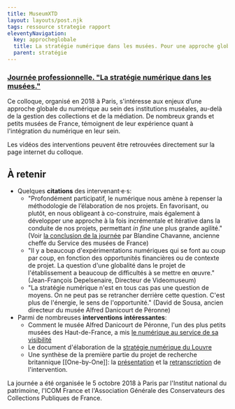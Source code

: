 ```yaml
---
title: MuseumXTD
layout: layouts/post.njk
tags: ressource strategie rapport
eleventyNavigation:
  key: approcheglobale
  title: La stratégie numérique dans les musées. Pour une approche globale du numérique
  parent: stratégie
---
```

### [Journée professionnelle. "La stratégie numérique dans les musées."](https://www.culture.gouv.fr/Thematiques/Musees/Les-musees-en-France/Les-politiques-des-musees-de-France/Colloques-et-journees-d-etudes-des-musees-de-France/Publications-colloques/Journee-professionnelle-La-strategie-numerique-dans-les-musees-Paris-05-10-2018) 
Ce colloque, organisé en 2018 à Paris, s'intéresse aux enjeux d’une approche globale du numérique au sein des institutions muséales, au-delà de la gestion des collections et de la médiation. De nombreux grands et petits musées de France, témoignent de leur expérience quant à l'intégration du numérique en leur sein.   

Les vidéos des interventions peuvent être retrouvées directement sur la page internet du colloque.   

## À retenir
- Quelques **citations** des intervenant·e·s: 
	- "Profondément participatif, le numérique nous amène à repenser la méthodologie de l’élaboration de nos projets. En favorisant, ou plutôt, en nous obligeant à co-construire, mais également à développer une approche à la fois incrémentale et itérative dans la conduite de nos projets, permettant *in fine* une plus grande agilité." (Voir [la conclusion de la journée](https://www.culture.gouv.fr/Media/Thematiques/Musees/Colloques-Journees-d-etudes/Strategie-numerique-dans-les-musees/Conclusion-de-la-journee-par-Mme-Blandine-Chavanne) par Blandine Chavanne, ancienne cheffe du Service des musées de France)
	- "Il y a beaucoup d'expérimentations numériques qui se font au coup par coup, en fonction des opportunités financières ou de contexte de projet. La question d'une globalité dans le projet de l'établissement a beaucoup de difficultés à se mettre en œuvre." (Jean-François Depelsenaire, Directeur de Videomuseum)
	- "La stratégie numérique n'est en tous cas pas une question de moyens. On ne peut pas se retrancher derrière cette question. C'est plus de l'énergie, le sens de l'opportunité." (David de Sousa, ancien directeur du musée Alfred Danicourt de Péronne)
- Parmi de nombreuses **interventions** **intéressantes**: 
	- Comment le musée Alfred Danicourt de Péronne, l'un des plus petits musées des Haut-de-France, a mis [le numérique au service de sa visibilité](https://www.culture.gouv.fr/Media/Thematiques/Musees/Colloques-Journees-d-etudes/Strategie-numerique-dans-les-musees/Intervention-de-M.-David-de-Sousa) 
	- Le document d'élaboration de la [stratégie numérique du Louvre](https://www.culture.gouv.fr/Media/Thematiques/Musees/Colloques-Journees-d-etudes/Strategie-numerique-dans-les-musees/Presentation-de-Mme-Marion-Oechsli)
	- Une synthèse de la première partie du projet de recherche britannique [[One-by-One]]: la [présentation](https://www.culture.gouv.fr/Media/Thematiques/Musees/Colloques-Journees-d-etudes/Strategie-numerique-dans-les-musees/Presentation-de-Mme-Sally-Anne-Barnes-et-de-M.-Ross-Parry) et la [retranscription](https://www.culture.gouv.fr/Media/Thematiques/Musees/Colloques-Journees-d-etudes/Strategie-numerique-dans-les-musees/Intervention-de-Mme-Sally-Anne-Barnes-et-de-M.-Ross-Parry) de l'intervention. 

La journée a été organisée le 5 octobre 2018 à Paris par l'Institut national du patrimoine, l'ICOM France et l'Association Générale des Conservateurs des Collections Publiques de France.   